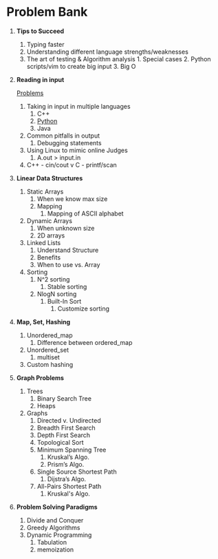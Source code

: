 Problem Bank
================
1. **Tips to Succeed**
   1. Typing faster
   2. Understanding different language strengths/weaknesses
   3. The art of testing & Algorithm analysis
	 		1. Special cases
	 		2. Python scripts/vim to create big input
	 		3. Big O
1. **Reading in input**

	[Problems](https://github.com/progteam/problem-bank/blob/master/input.md)

   1. Taking in input in multiple languages
      1. C++
      2. [Python](https://github.com/Samwest5/problem-bank/blob/master/pythoninput.md)
      3. Java
   1. Common pitfalls in output
      1. Debugging statements
   1. Using Linux to mimic online Judges
      1. A.out > input.in
   1. C++ - cin/cout v C - printf/scan
1. **Linear Data Structures**
   1. Static Arrays
      1. When we know max size
      2. Mapping
         1. Mapping of ASCII alphabet
   1. Dynamic Arrays
      1. When unknown size
      2. 2D arrays
   1. Linked Lists
      1. Understand Structure 
      2. Benefits
      3. When to use vs. Array
   1. Sorting
      1. N^2 sorting
         1. Stable sorting
      1. NlogN sorting
         1. Built-In Sort
            1. Customize sorting
1. **Map, Set, Hashing**
   1. Unordered_map
      1. Difference between ordered_map
   1. Unordered_set
      1. multiset
   1. Custom hashing
1. **Graph Problems**
   1. Trees
      1. Binary Search Tree
      2. Heaps
   1. Graphs
      1. Directed v. Undirected
      2. Breadth First Search
      3. Depth First Search
      4. Topological Sort
      5. Minimum Spanning Tree
         1. Kruskal’s Algo.
         2. Prism’s Algo.
      1. Single Source Shortest Path
         1. Dijstra’s Algo.
      1. All-Pairs Shortest Path
         1. Kruskal's Algo.
1. **Problem Solving Paradigms**
   1. Divide and Conquer
   2. Greedy Algorithms
   3. Dynamic Programming
      1. Tabulation
      2. memoization
